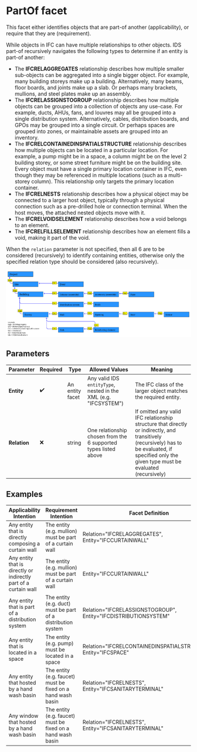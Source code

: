 # PartOf facet

This facet either identifies objects that are part-of another (applicability), or require that they are (requirement).

While objects in IFC can have multiple relationships to other objects. IDS part-of recursively navigates the following types to determine if an entity is part-of another:

- The **IFCRELAGGREGATES** relationship describes how multiple smaller sub-objects can be aggregated into a single bigger object. For example, many building storeys make up a building. Alternatively, many beams, floor boards, and joints make up a slab. Or perhaps many brackets, mullions, and steel plates make up an assembly.
- The **IFCRELASSIGNSTOGROUP** relationship describes how multiple objects can be grouped into a collection of objects any use-case. For example, ducts, AHUs, fans, and louvres may all be grouped into a single distribution system.  Alternatively, cables, distribution boards, and GPOs may be grouped into a single circuit. Or perhaps spaces are grouped into zones, or maintainable assets are grouped into an inventory.
- The **IFCRELCONTAINEDINSPATIALSTRUCTURE** relationship describes how multiple objects can be located in a particular location. For example, a pump might be in a space, a column might be on the level 2 building storey, or some street furniture might be on the building site. Every object must have a single primary location container in IFC, even though they may be referenced in multiple locations (such as a multi-storey column). This relationship only targets the primary location container.
- The **IFCRELNESTS** relationship describes how a physical object may be connected to a larger host object, typically through a physical connection such as a pre-drilled hole or connection terminal. When the host moves, the attached nested objects move with it.
- The **IFCRELVOIDSELEMENT** relationship describes how a void belongs to an element.
- The **IFCRELFILLSELEMENT** relationship describes how an element fills a void, making it part of the void.

When the `relation` parameter is not specified, then all 6 are to be considered (recursively) to identify containing entities, otherwise only the specified relation type should be considered (also recursively).

![Example of part of identification](Graphics/partof-Relations.png)

## Parameters

| Parameter    | Required | Type            | Allowed Values                                                  | Meaning                                                                                                                                                                                           |
| ------------ | -------- | --------------- | --------------------------------------------------------------- | ------------------------------------------------------------------------------------------------------------------------------------------------------------------------------------------------- |
| **Entity**   | ✔️     | An entity facet | Any valid IDS `entityType`, nested in the XML (e.g. "IFCSYSTEM")                         | The IFC class of the larger object matches the required entity.                                                                                                                                   |
| **Relation** | ❌       | string          | One relationship chosen from the 6 supported types listed above | If omitted any valid IFC relationship structure that directly or indirectly, and transitively (recursively) has to be evaluated, if specified only the given type must be evaluated (recursively) |

## Examples

| Applicability Intention                                          | Requirement Intention                                        | Facet Definition                                                |
| ---------------------------------------------------------------- | ------------------------------------------------------------ | --------------------------------------------------------------- |
| Any entity that is directly composing a curtain wall             | The entity (e.g. mullion) must be part of a curtain wall     | Relation="IFCRELAGGREGATES", Entity="IFCCURTAINWALL"            |
| Any entity that is directly or indirectly part of a curtain wall | The entity (e.g. mullion) must be part of a curtain wall     | Entity="IFCCURTAINWALL"                                         |
| Any entity that is part of a distribution system                 | The entity (e.g. duct) must be part of a distribution system | Relation="IFCRELASSIGNSTOGROUP", Entity="IFCDISTRIBUTIONSYSTEM" |
| Any entity that is located in a space                            | The entity (e.g. pump) must be located in a space            | Relation="IFCRELCONTAINEDINSPATIALSTRUCTURE", Entity="IFCSPACE" |
| Any entity that hosted by a hand wash basin                      | The entity (e.g. faucet) must be fixed on a hand wash basin  | Relation="IFCRELNESTS", Entity="IFCSANITARYTERMINAL"            |
| Any window that hosted by a hand wash basin                      | The entity (e.g. faucet) must be fixed on a hand wash basin  | Relation="IFCRELNESTS", Entity="IFCSANITARYTERMINAL"            |
